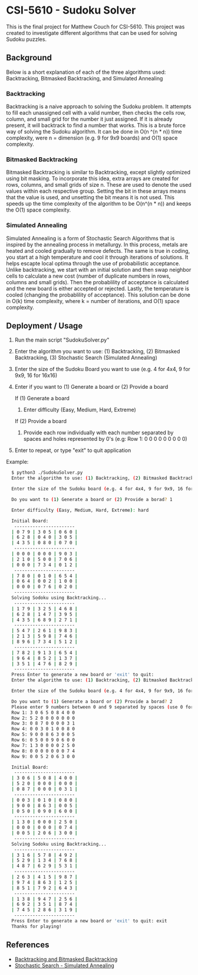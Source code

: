 
# CSI-5610 - Sudoku Solver

This is the final project for Matthew Couch for CSI-5610. This project was created to investigate different algorithms that can be used for solving Sudoku puzzles. 


## Background

Below is a short explanation of each of the three algorithms used: Backtracking, Bitmasked Backtracking, and Simulated Annealing

### Backtracking

Backtracking is a naive approach to solving the Sudoku problem. It attempts to fill each unassigned cell with a valid number, then checks the cells row, column, and small grid for the number it just assigned. If it is already present, it will backtrack to find a number that works. This is a brute force way of solving the Sudoku algorithm. It can be done in O(n ^(n * n)) time complexity, were n = dimension (e.g. 9 for 9x9 boards) and O(1) space complexity. 

### Bitmasked Backtracking

Bitmasked Backtracking is similar to Backtracking, except slightly optimized using bit masking. To incorporate this idea, extra arrays are created for rows, columns, and small grids of size n. These are used to denote the used values within each respective group. Setting the bit in these arrays means that the value is used, and unsetting the bit means it is not used. This speeds up the time complexity of the algorithm to be O(n^(n * n)) and keeps the O(1) space complexity. 

### Simulated Annealing

Simulated Annealing is a form of Stochastic Search Algorithms that is inspired by the annealing process in metallurgy. In this process, metals are heated and cooled gradually to remove defects. The same is true in coding, you start at a high temperature and cool it through iterations of solutions. It helps escapte local optima through the use of probabilistic acceptance. Unlike backtracking, we start with an initial solution and then swap neighbor cells to calculate a new cost (number of duplicate numbers in rows, columns and small grids). Then the probablility of acceptance is calculated and the new board is either accepted or rejected. Lastly, the temperature is cooled (changing the probablility of acceptance). This solution can be done in O(k) time complexity, where k = number of iterations, and O(1) space complexity. 
## Deployment / Usage

1. Run the main script "SudokuSolver.py"
2. Enter the algorithm you want to use: (1) Backtracking, (2) Bitmasked Backtracking, (3) Stochastic Search (Simulated Annealing)
3. Enter the size of the Sudoku Board you want to use (e.g. 4 for 4x4, 9 for 9x9, 16 for 16x16)
4. Enter if you want to (1) Generate a board or (2) Provide a board

   If (1) Generate a board
      1. Enter difficulty (Easy, Medium, Hard, Extreme)
   
   If (2) Provide a board
      1. Provide each row individually with each number separated by spaces and holes represented by 0's
         (e.g: Row 1: 0 0 0 0 0 0 0 0 0)
6. Enter to repeat, or type "exit" to quit application


Example: 
```bash
  $ python3 ./SudokuSolver.py 
  Enter the algorithm to use: (1) Backtracking, (2) Bitmasked Backtracking, (3) Stochastic Search (Simulated Annealing): 1

  Enter the size of the Sudoku board (e.g. 4 for 4x4, 9 for 9x9, 16 for 16x16): 9

  Do you want to (1) Generate a board or (2) Provide a borad? 1

  Enter difficulty (Easy, Medium, Hard, Extreme): hard

  Initial Board:
   -----------------------
  | 0 7 9 | 3 0 5 | 0 6 0 |
  | 6 2 8 | 0 4 0 | 3 0 5 |
  | 4 3 5 | 0 8 0 | 0 7 0 |
   -----------------------
  | 0 0 0 | 0 0 0 | 9 0 3 |
  | 2 1 0 | 5 0 0 | 7 0 6 |
  | 0 0 0 | 7 3 4 | 0 1 2 |
   -----------------------
  | 7 8 0 | 0 1 0 | 6 5 4 |
  | 0 6 4 | 0 0 2 | 1 0 0 |
  | 0 0 0 | 0 7 6 | 0 2 0 |
   -----------------------
  Solving Sodoku using Backtracking...
   -----------------------
  | 1 7 9 | 3 2 5 | 4 6 8 |
  | 6 2 8 | 1 4 7 | 3 9 5 |
  | 4 3 5 | 6 8 9 | 2 7 1 |
   -----------------------
  | 5 4 7 | 2 6 1 | 9 8 3 |
  | 2 1 3 | 5 9 8 | 7 4 6 |
  | 8 9 6 | 7 3 4 | 5 1 2 |
   -----------------------
  | 7 8 2 | 9 1 3 | 6 5 4 |
  | 9 6 4 | 8 5 2 | 1 3 7 |
  | 3 5 1 | 4 7 6 | 8 2 9 |
   -----------------------
  Press Enter to generate a new board or 'exit' to quit:
  Enter the algorithm to use: (1) Backtracking, (2) Bitmasked Backtracking, (3) Stochastic Search (Simulated Annealing): 1

  Enter the size of the Sudoku board (e.g. 4 for 4x4, 9 for 9x9, 16 for 16x16): 9

  Do you want to (1) Generate a board or (2) Provide a borad? 2
  Please enter 9 numbers between 0 and 9 separated by spaces (use 0 for empty cells):
  Row 1: 3 0 6 5 0 8 4 0 0
  Row 2: 5 2 0 0 0 0 0 0 0
  Row 3: 0 8 7 0 0 0 0 3 1
  Row 4: 0 0 3 0 1 0 0 8 0
  Row 5: 9 0 0 8 6 3 0 0 5
  Row 6: 0 5 0 0 9 0 6 0 0
  Row 7: 1 3 0 0 0 0 2 5 0
  Row 8: 0 0 0 0 0 0 0 7 4
  Row 9: 0 0 5 2 0 6 3 0 0

  Initial Board:
   -----------------------
  | 3 0 6 | 5 0 8 | 4 0 0 |
  | 5 2 0 | 0 0 0 | 0 0 0 |
  | 0 8 7 | 0 0 0 | 0 3 1 |
   -----------------------
  | 0 0 3 | 0 1 0 | 0 8 0 |
  | 9 0 0 | 8 6 3 | 0 0 5 |
  | 0 5 0 | 0 9 0 | 6 0 0 |
   -----------------------
  | 1 3 0 | 0 0 0 | 2 5 0 |
  | 0 0 0 | 0 0 0 | 0 7 4 |
  | 0 0 5 | 2 0 6 | 3 0 0 |
   -----------------------
  Solving Sodoku using Backtracking...
   -----------------------
  | 3 1 6 | 5 7 8 | 4 9 2 |
  | 5 2 9 | 1 3 4 | 7 6 8 |
  | 4 8 7 | 6 2 9 | 5 3 1 |
   -----------------------
  | 2 6 3 | 4 1 5 | 9 8 7 |
  | 9 7 4 | 8 6 3 | 1 2 5 |
  | 8 5 1 | 7 9 2 | 6 4 3 |
   -----------------------
  | 1 3 8 | 9 4 7 | 2 5 6 |
  | 6 9 2 | 3 5 1 | 8 7 4 |
  | 7 4 5 | 2 8 6 | 3 1 9 |
   -----------------------
  Press Enter to generate a new board or 'exit' to quit: exit
  Thanks for playing!
```


## References

 - [Backtracking and Bitmasked Backtracking](https://www.geeksforgeeks.org/sudoku-backtracking-7/)
 - [Stochastic Search - Simulated Annealing](https://www.geeksforgeeks.org/local-search-algorithm-in-artificial-intelligence/#2-simulated-annealing)

